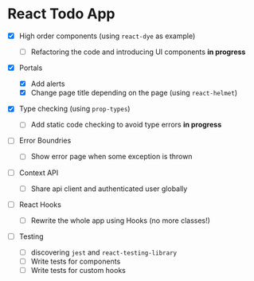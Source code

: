 # React Todo App

- [x] High order components (using `react-dye` as example)

  - [ ] Refactoring the code and introducing UI components **in progress**

- [x] Portals

  - [x] Add alerts
  - [x] Change page title depending on the page (using `react-helmet`)

- [x] Type checking (using `prop-types`)

  - [ ] Add static code checking to avoid type errors **in progress**

- [ ] Error Boundries

  - [ ] Show error page when some exception is thrown

- [ ] Context API

  - [ ] Share api client and authenticated user globally

- [ ] React Hooks

  - [ ] Rewrite the whole app using Hooks (no more classes!)

- [ ] Testing

  - [ ] discovering `jest` and `react-testing-library`
  - [ ] Write tests for components
  - [ ] Write tests for custom hooks
